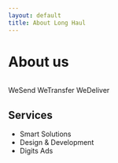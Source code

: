 ```yaml
---
layout: default
title: About Long Haul
---
```


<div class="post">
	<h1 class="pageTitle">About us</h1>
	<img src="{{ '/assets/img/bear.png' | prepend: site.baseurl }}" alt="">
	<p class="intro">WeSend WeTransfer WeDeliver</p>
	<h2>Services</h2>
	<ul>
		<li>Smart Solutions</li>
  	<li>Design & Development</li>
  	<li>Digits Ads</li>
  </ul>
</div>
